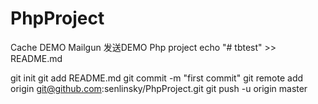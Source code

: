 # PhpProject
Cache DEMO
Mailgun 发送DEMO
Php project
echo "# tbtest" >> README.md

git init
git add README.md
git commit -m "first commit"
git remote add origin git@github.com:senlinsky/PhpProject.git
git push -u origin master

